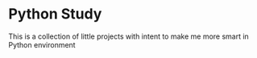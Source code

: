 Python Study
===

This is a collection of little projects with intent to make me more smart in Python environment
